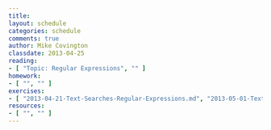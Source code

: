 ```yaml
---
title:
layout: schedule
categories: schedule
comments: true
author: Mike Covington
classdate: 2013-04-25
reading:
- [ "Topic: Regular Expressions", "" ]
homework:
- [ "", "" ]
exercises:
- [ "2013-04-21-Text-Searches-Regular-Expressions.md", "2013-05-01-Text-Searches-Regular-Expressions-Answers.md" ]
resources:
- [ "", "" ]
---
```

